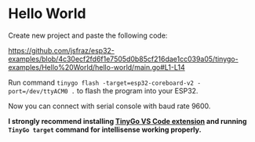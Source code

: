 # Hello World

Create new project and paste the following code:

https://github.com/jsfraz/esp32-examples/blob/4c30ecf2fd6f1e7505d0b85cf216dae1cc039a05/tinygo-examples/Hello%20World/hello-world/main.go#L1-L14

Run command `tinygo flash -target=esp32-coreboard-v2 -port=/dev/ttyACM0 .` to flash the program into your ESP32.

Now you can connect with serial console with baud rate 9600.

**I strongly recommend installing [TinyGo VS Code extension](https://marketplace.visualstudio.com/items?itemName=tinygo.vscode-tinygo) and running `TinyGo target` command for intellisense working properly.**
